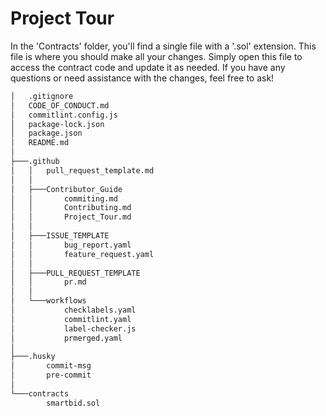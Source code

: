 # Project Tour

In the 'Contracts' folder, you'll find a single file with a '.sol' extension. This file is where you should make all your changes. Simply open this file to access the contract code and update it as needed. If you have any questions or need assistance with the changes, feel free to ask!

```bash
│   .gitignore
│   CODE_OF_CONDUCT.md
│   commitlint.config.js
│   package-lock.json
│   package.json
│   README.md
│
├───.github
│   │   pull_request_template.md
│   │
│   ├───Contributor_Guide
│   │       commiting.md
│   │       Contributing.md
│   │       Project_Tour.md
│   │
│   ├───ISSUE_TEMPLATE
│   │       bug_report.yaml
│   │       feature_request.yaml
│   │
│   ├───PULL_REQUEST_TEMPLATE
│   │       pr.md
│   │
│   └───workflows
│           checklabels.yaml
│           commitlint.yaml
│           label-checker.js
│           prmerged.yaml
│
├───.husky
│       commit-msg
│       pre-commit
│
└───contracts
        smartbid.sol
```